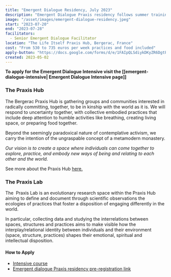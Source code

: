 ```yaml
---
title: "Emergent Dialogue Residency, July 2023"
description: "Emergent Dialogue Praxis residency follows summer training intensive. A conscious communal living to enjoy and experience an ecology of practices where you will be able to deepen your practice of Emergent Dialogue among the general collective practices of sitting and collective care (sitting. cooking, cleaning, gardening together ) of the Praxis hub. During this time you will be able to do personal work around 6 hours per day and discover the wonderful gifts of Bergerac!"
image: "/asset/images/emergent-dialogue-residency.jpeg"
start: "2023-07-20"
end: "2023-07-28"
facilitators:
  - Senior Emergent Dialogue Facilitator 
location: "The Life Itself Praxis Hub, Bergerac, France"
cost: "From 530 to 735 euros per week practices and food included"
apply-button: "https://docs.google.com/forms/d/e/1FAIpQLSdiykDKyZR6DgtPKeYuNePy9sWc-qkIc4BVfKBRjkFWKvFp-g/viewform"
created: 2023-05-02
---
```


**To apply for the Emergent Dialogue Intensive visit the [[emergent-dialogue-intensive| Emergent Dialogue Intensive page]]**

### The Praxis Hub

The Bergerac Praxis Hub is gathering groups and communities interested in radically committing, together, to be in kinship with the world as it is. We will respond to uncertainty together, with collective embodied practices that include deep attention to humble activities like breathing, creating living space, or preparing food together. 

Beyond the seemingly paradoxical nature of contemplative activism, we carry the intention of the ungraspable concept of a metamodern monastery.

_Our vision is to create a space where individuals can come together to explore, practice, and embody new ways of being and relating to each other and the world._

See more about the Praxis Hub [here.](https://lifeitself.org/vault/hubs/bergerac)

### The Praxis Lab 

The  Praxis Lab is an evolutionary research space within the Praxis Hub aiming to define and document through scientific observations the ecologies of practices that foster a disposition of engaging differently in the world.

In particular, collecting data and studying the interrelations between spaces, structures and practices aims to make visible how the interplay/relational identity between individuals and their environment (space, structure, practices) shapes their emotional, spiritual and intellectual disposition.

#### How to Apply 
- [Intensive course](https://evolve-world.org/summer-2023/)
- [Emergent dialogue Praxis residency pre-registration link](https://docs.google.com/forms/d/e/1FAIpQLSdiykDKyZR6DgtPKeYuNePy9sWc-qkIc4BVfKBRjkFWKvFp-g/viewform)
